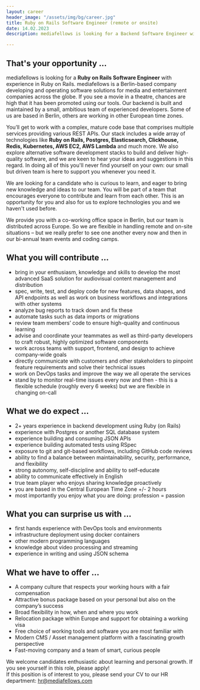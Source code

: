 ```yaml
---
layout: career
header_image: "/assets/img/bg/career.jpg"
title: Ruby on Rails Software Engineer (remote or onsite)
date: 14.02.2023
description: mediafellows is looking for a Backend Software Engineer with experience in Ruby on Rails. mediafellows is a Berlin-based company developing and operating software solutions for media and entertainment companies across the globe. If you see a movie in a theatre, chances are high that it has been promoted using our tools. Our backend is built and maintained by a small, ambitious team of experienced developers. Some of us are based in Berlin, others are working in other European time zones.

---
```


<div class="job-details mb-40">
        
<h2>That's your opportunity ...</h2>
<p>
mediafellows is looking for a <strong>Ruby on Rails Software Engineer</strong> with experience in Ruby on Rails. mediafellows is a Berlin-based company developing and operating software solutions for media and entertainment companies across the globe. If you see a movie in a theatre, chances are high that it has been promoted using our tools. Our backend is built and maintained by a small, ambitious team of experienced developers. Some of us are based in Berlin, others are working in other European time zones.
</p>
<p>
You’ll get to work with a complex, mature code base that comprises multiple services providing various REST APIs. Our stack includes a wide array of technologies like <strong>Ruby on Rails, Postgres, Elasticsearch, Clickhouse, Redis, Kubernetes, AWS EC2, AWS Lambda</strong> and much more. We also explore alternative software development stacks to build and deliver high-quality software, and we are keen to hear your ideas and suggestions in this regard. In doing all of this you'll never find yourself on your own: our small but driven team is here to support you whenever you need it.
</p>
<p>
We are looking for a candidate who is curious to learn, and eager to bring new knowledge and ideas to our team. You will be part of a team that encourages everyone to contribute and learn from each other. This is an opportunity for you and also for us to explore technologies you and we haven't used before.
</p>
<p>
We provide you with a co-working office space in Berlin, but our team is distributed across Europe. So we are flexible in handling remote and on-site situations – but we really prefer to see one another every now and then in our bi-annual team events and coding camps.
</p>

<p>
<h2>What you will contribute ...</h2>
<ul>
  <li>bring in your enthusiasm, knowledge and skills to develop the most advanced SaaS solution for audiovisual content management and distribution</li>
  <li>spec, write, test, and deploy code for new features, data shapes, and API endpoints as well as work on business workflows and integrations with other systems</li>
  <li>analyze bug reports to track down and fix these</li>
  <li>automate tasks such as data imports or migrations</li>
  <li>review team members’ code to ensure high-quality and continuous learning</li>
  <li>advise and coordinate your teammates as well as third-party developers to craft robust, highly optimized software components</li>
  <li>work across teams with support, frontend, and design to achieve company-wide goals</li>
  <li>directly communicate with customers and other stakeholders to pinpoint feature requirements and solve their technical issues</li>
  <li>work on DevOps tasks and improve the way we all operate the services</li>
  <li>stand by to monitor real-time issues every now and then - this is a flexible schedule (roughly every 6 weeks) but we are flexible in changing on-call</li>
</ul>
</p>

<p>
<h2>What we do expect ...</h2>
<ul>
  <li>2+ years experience in backend development using Ruby (on Rails)</li>
  <li>experience with Postgres or another SQL database system</li>
  <li>experience building and consuming JSON APIs</li>
  <li>experience building automated tests using RSpec</li>
  <li>exposure to git and git-based workflows, including GitHub code reviews</li>
  <li>ability to find a balance between maintainability, security, performance, and flexibility</li>
  <li>strong autonomy, self-discipline and ability to self-educate</li>
  <li>ability to communicate effectively in English</li>
  <li>true team player who enjoys sharing knowledge proactively</li>
  <li>you are based in the Central European Time Zone +/- 2 hours</li>
  <li>most importantly you enjoy what you are doing: profession = passion</li>
</ul>
</p>

<p>
<h2>What you can surprise us with ...</h2>
<ul>
  <li>first hands experience with DevOps tools and environments</li>
  <li>infrastructure deployment using docker containers</li>
  <li>other modern programming languages</li>
  <li>knowledge about video processing and streaming</li>
  <li>experience in writing and using JSON schema</li>
</ul>
</p>

<p>
<h2>What we have to offer ...</h2>
<ul>
  <li>A company culture that respects your working hours with a fair compensation</li>
  <li>Attractive bonus package based on your personal but also on the company’s success</li>
  <li>Broad flexibility in how, when and where you work</li>
  <li>Relocation package within Europe and support for obtaining a working visa</li>
  <li>Free choice of working tools and software you are most familiar with</li>
  <li>Modern CMS / Asset management platform with a fascinating growth perspective</li>
  <li>Fast-moving company and a team of smart, curious people</li>
</ul>
</p>

<p>
We welcome candidates enthusiastic about learning and personal growth. If you see yourself in this role, please apply!
<br>
If this position is of interest to you, please send your CV to our HR department: <a href="mailto:hr@mediafellows.com?subject=mediafellows - {{page.title}}">hr@mediafellows.com</a>
</p>

</div>